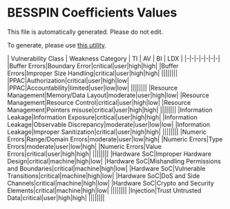 # BESSPIN Coefficients Values
This file is automatically generated. Please do not edit.

To generate, please use [this utility](../build/besspinCoeffsList.py).

| Vulnerability Class | Weakness Category | TI | AV | BI | LDX |
|-|-|-|-|-|-|-|
|Buffer Errors|Boundary Error|critical|user|high|high|
|Buffer Errors|Improper Size Handling|critical|user|high|high|
||||||||
|PPAC|Authorization|critical|user|high|low|
|PPAC|Accountability|limited|user|low|low|
||||||||
|Resource Management|Memory/Data Layout|moderate|user|high|low|
|Resource Management|Resource Control|critical|user|high|low|
|Resource Management|Pointers misuse|critical|user|high|high|
||||||||
|Information Leakage|Information Exposure|critical|user|high|high|
|Information Leakage|Observable Discrepancy|moderate|user|low|low|
|Information Leakage|Improper Sanitization|critical|user|high|high|
||||||||
|Numeric Errors|Range/Domain Errors|moderate|user|low|high|
|Numeric Errors|Type Errors|moderate|user|low|high|
|Numeric Errors|Value Errors|critical|user|high|high|
||||||||
|Hardware SoC|Improper Hardware Design|critical|machine|high|low|
|Hardware SoC|Mishandling Permissions and Boundaries|critical|machine|high|low|
|Hardware SoC|Vulnerable Transitions|critical|machine|high|low|
|Hardware SoC|DoS and Side Channels|critical|machine|high|low|
|Hardware SoC|Crypto and Security Elements|critical|machine|high|low|
||||||||
|Injection|Trust Untrusted Data|critical|user|high|high|
||||||||

